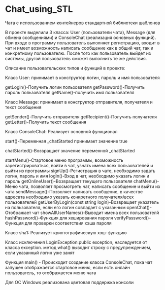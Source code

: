 # Chat_using_STL
Чата с использованием контейнеров стандартной библиотеки шаблонов

В проекте выделили 3 класса: User (пользователи чата), Message (для обмена сообщениями) и ConsoleChat (реализация основных функций). При входе в программу пользователь выполняет регистрацию, входит в чат и имеет возможность написать сообщение как в общий чат, так и конкретному пользователю. После того как пользователь выйдет из системы, другой пользователь сможет выполнить те же действия.

Описание пользовательских типов и функций в проекте:

Класс User: принимает в конструктор логин, пароль и имя пользователя

getLogin()-Получить логин пользователя
getPassword()-Получить пароль пользователя
getName()-получить имя пользователя

Класс Message: принимает в конструктор отправителя, получателя и текст сообщения

getSender()-Получить отправителя
getRecipient()-Получить получателя
getLetter()-Получить текст сообщения

Класс ConsoleChat: Реализует основной функционал

start()-Переменная _сhatStarted принимает значение true

сhatStarted()-Возвращает значение переменной _сhatStarted

startMenu()-Стартовое меню программы, возможность зарегистрироваться, войти в чат, узнать имена всех пользователей и выйти из программы
signUp()-Регистрация в чате, необходимо задать логин, пароль и имя
logIn()-Вход в чат, необходимо указать логин и пароль
getOnlineUser()-Возвращает текущего пользователя
chatMenu()-Меню чата, позволяет просмотреть чат, написать сообщение и выйти из чата
sendMessage()-Позволяет написать сообщение, в качестве адресата необходимо указать конкретного получателя/всех пользователей
getUserByLogin(const string login)-Возвращает указатель на пользователя, если его логин совпадает с указанным
openChat()-Отображает чат
showAllUserNames()-Выводит имена всех пользователй
hashPassword()-Функция для хеширования пароля
verifyPassword()-Функция для проверки соответствия хэша пароля 

Класс sha1: Реализует криптографическую хэш-функцию

Класс исключения LoginException:public exception, наследуется от класса exception.
метод what() выводит строку с предупреждением, если указанный логин уже занят

Функция main() - Происходит создание класса ConsoleChat, пока чат запущен отображается стартовое меню, если есть онлайн пользователь, то отображается меню чата

Для OC Windows реализована цветовая поддержка консоли
